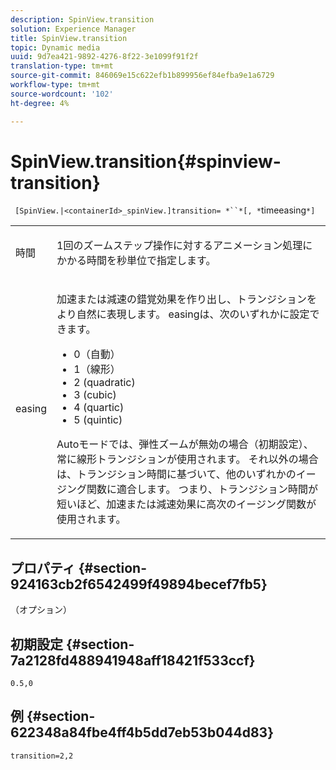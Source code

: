 ```yaml
---
description: SpinView.transition
solution: Experience Manager
title: SpinView.transition
topic: Dynamic media
uuid: 9d7ea421-9892-4276-8f22-3e1099f91f2f
translation-type: tm+mt
source-git-commit: 846069e15c622efb1b899956ef84efba9e1a6729
workflow-type: tm+mt
source-wordcount: '102'
ht-degree: 4%

---
```



# SpinView.transition{#spinview-transition}

` [SpinView.|<containerId>_spinView.]transition= *``*[, *`timeeasing`*]`

<table id="table_9E7BB12BF371419F88DD4D24EF04632C"> 
 <tbody> 
  <tr> 
   <td colname="col1"> <p> <span class="codeph"><span class="varname"> 時間</span></span> </p> </td> 
   <td colname="col2"> <p> 1回のズームステップ操作に対するアニメーション処理にかかる時間を秒単位で指定します。 </p> </td> 
  </tr> 
  <tr> 
   <td colname="col1"> <p> <span class="codeph"><span class="varname"> easing</span></span> </p> </td> 
   <td colname="col2"> <p> 加速または減速の錯覚効果を作り出し、トランジションをより自然に表現します。 easingは、次のいずれかに設定できます。 </p> <p> 
     <ul id="ul_DA0D1CF2F2484410BFCCACA86661702E"> 
      <li id="li_93A2D53A53314D9594CEDC9EB20381D4">0（自動） </li> 
      <li id="li_AD6A1F03DE544959BC4AA0DD97494F8C"> 1（線形） </li> 
      <li id="li_816A3CE796E3415B9650DDA204412A6A"> 2 (quadratic) </li> 
      <li id="li_EF00BF6CA2AA48FEB54015FFBA9F8DD4"> 3 (cubic) </li> 
      <li id="li_F3CB7F0821AF489C84A0CA155F5031A2"> 4 (quartic) </li> 
      <li id="li_F5B844DAF4CC453CA58BF09A660D139F"> 5 (quintic) </li> 
     </ul> </p> <p>Autoモードでは、弾性ズームが無効の場合（初期設定）、常に線形トランジションが使用されます。 それ以外の場合は、トランジション時間に基づいて、他のいずれかのイージング関数に適合します。 つまり、トランジション時間が短いほど、加速または減速効果に高次のイージング関数が使用されます。 </p> </td> 
  </tr> 
 </tbody> 
</table>

## プロパティ {#section-924163cb2f6542499f49894becef7fb5}

（オプション）

## 初期設定 {#section-7a2128fd488941948aff18421f533ccf}

`0.5,0`

## 例 {#section-622348a84fbe4ff4b5dd7eb53b044d83}

`transition=2,2`
